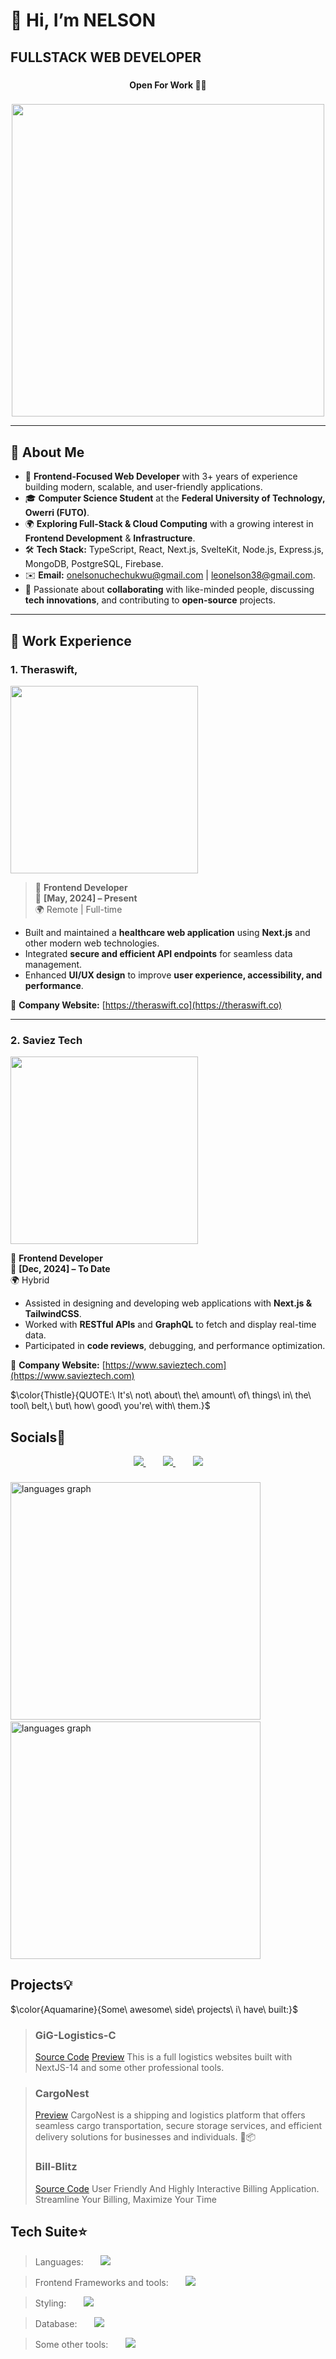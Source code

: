 # 👋 Hi, I’m NELSON

## <div align="left">FULLSTACK WEB DEVELOPER</div>

###

#### <p align="center">**Open For Work 💼💼**<p> 
  
###

  <div align="center">
    <img src="https://user-images.githubusercontent.com/95982650/211197145-09f759f9-7b42-493e-bb6d-174488820ede.gif" width="500"/>
  </div>


---

## 🚀 About Me

- 🎯 **Frontend-Focused Web Developer** with 3+ years of experience building modern, scalable, and user-friendly applications.
- 🎓 **Computer Science Student** at the **Federal University of Technology, Owerri (FUTO)**.
- 🌍 **Exploring Full-Stack & Cloud Computing** with a growing interest in **Frontend Development** & **Infrastructure**.
- 🛠️ **Tech Stack:** TypeScript, React, Next.js, SvelteKit, Node.js, Express.js, MongoDB, PostgreSQL, Firebase.
- ✉️ **Email:** [onelsonuchechukwu@gmail.com](mailto:onelsonuchechukwu@gmail.com) | [leonelson38@gmail.com](mailto:leonelson38@gmail.com).
- 💬 Passionate about **collaborating** with like-minded people, discussing **tech innovations**, and contributing to **open-source** projects.

---

## 💼 Work Experience  

### **1. Theraswift**, 
<img src="https://github.com/user-attachments/assets/7eaea65d-b43e-4c5d-90db-3ad985ee3baa" width="300" />


> 🏢 **Frontend Developer**  
📅 **[May, 2024] – Present**  
🌍 Remote | Full-time  

- Built and maintained a **healthcare web application** using **Next.js** and other modern web technologies.  
- Integrated **secure and efficient API endpoints** for seamless data management.  
- Enhanced **UI/UX design** to improve **user experience, accessibility, and performance**.   

🔗 **Company Website:** [https://theraswift.co](https://theraswift.co)  

---

### **2. Saviez Tech**
<img src="https://github.com/user-attachments/assets/ea07cd72-cee0-4cd6-9a5e-bda12462e2e3" width="300" />

 🏢 **Frontend Developer**  
📅 **[Dec, 2024] – To Date**  
🌍 Hybrid  

- Assisted in designing and developing web applications with **Next.js & TailwindCSS**.  
- Worked with **RESTful APIs** and **GraphQL** to fetch and display real-time data.  
- Participated in **code reviews**, debugging, and performance optimization.  

🔗 **Company Website:** [https://www.savieztech.com](https://www.savieztech.com)

  $\color{Thistle}{QUOTE:\ It's\ not\ about\ the\ amount\ of\ things\ in\ the\ tool\ belt,\ but\ how\ good\ you're\ with\ them.}$

###

## Socials🍷
<p align="center">
  <a href="https://twitter.com/Nelsonf2e">
    <img src="https://skillicons.dev/icons?i=twitter" />
  </a>&nbsp;&nbsp;&nbsp;&nbsp;&nbsp;&nbsp;
  <a href="https://twitter.com/Nelsonf2e">
    <img src="https://skillicons.dev/icons?i=linkedin" />
  </a>&nbsp;&nbsp;&nbsp;&nbsp;&nbsp;&nbsp;
  <a href="https://https://www.instagram.com/nelson_f2e">
    <img src="https://skillicons.dev/icons?i=instagram" />
  </a>
</p>


  
  ###
  
  <div align="left">
<div>
  <img src="https://github-readme-stats.vercel.app/api/top-langs/?username=nelsonleone&layout=compact&theme=github_dark&langs_count=8" alt="languages graph" height="380" width="400" />&nbsp;&nbsp;&nbsp;&nbsp;&nbsp;&nbsp;
  <img src="https://github-readme-stats.vercel.app/api?username=nelsonleone&show_icons=true&theme=dark#gh-dark-mode-only" alt="languages graph" height="380" width="400" />
</div>

</div>

###


## Projects💡
$\color{Aquamarine}{Some\ awesome\ side\ projects\ i\ have\ built:}$
> ### GiG-Logistics-C
> <a href="https://github.com/nelsonleone/gig-logistics">Source Code</a>
> <a href="https://gig-logistics-nelsonleone.vercel.app/">Preview</a>
> This is a full logistics websites built with NextJS-14 and some other professional tools.

> ### CargoNest
> <a href="https://cargonest.vercel.app/">Preview</a>
> CargoNest is a shipping and logistics platform that offers seamless cargo transportation, secure storage services, and efficient delivery solutions for businesses and individuals. 🚛📦
> ### Bill-Blitz
> <a href="https://github.com/nelsonleone/bill-blitz/">Source Code</a>
> User Friendly And Highly Interactive Billing Application. Streamline Your Billing, Maximize Your Time


## Tech Suite⭐
> Languages:&nbsp;&nbsp;&nbsp;&nbsp;&nbsp;&nbsp; <img src="https://skillicons.dev/icons?i=js,py" />

> Frontend Frameworks and tools:&nbsp;&nbsp;&nbsp;&nbsp;&nbsp;&nbsp; <img src="https://skillicons.dev/icons?i=react,nextjs,svelte,ts,express,nodejs" />

> Styling:&nbsp;&nbsp;&nbsp;&nbsp;&nbsp;&nbsp; <img src="https://skillicons.dev/icons?i=tailwind,styledcomponents,css,bootstrap,sass" />

> Database:&nbsp;&nbsp;&nbsp;&nbsp;&nbsp;&nbsp; <img src="https://skillicons.dev/icons?i=mongodb,supabase,firebase,mysql" />

> Some other tools:&nbsp;&nbsp;&nbsp;&nbsp;&nbsp;&nbsp; <img src="https://skillicons.dev/icons?i=git,github,redux,canva,jest" />
<!---
nelsonleone/nelsonleone is a ✨ special ✨ repository because its `README.md` (this file) appears on your GitHub profile.
You can click the Preview link to take a look at your changes.


--->

                
